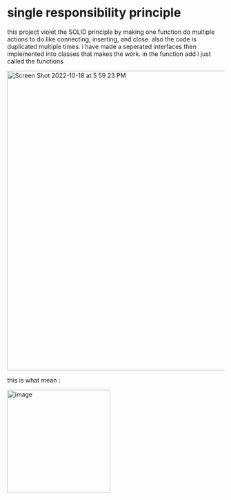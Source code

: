 
# single responsibility principle


this project violet the SOLID principle by making one function do multiple actions to do like connecting, inserting, and close. also the code is duplicated multiple times.
i have made a seperated interfaces then implemented into classes that makes the work. in the function add i just called the functions

<img width="694" alt="Screen Shot 2022-10-18 at 5 59 23 PM" src="https://user-images.githubusercontent.com/53263252/196471219-531ac7a3-3da8-42f1-8ac8-629953c01882.png">


this is what mean : 


<img width="239" alt="image" src="https://user-images.githubusercontent.com/53263252/196471341-5cb24a07-309f-4a2f-aabb-d40e4392208c.png">










